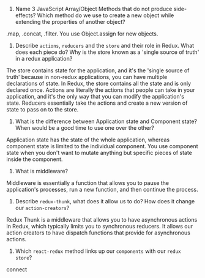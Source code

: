1.  Name 3 JavaScript Array/Object Methods that do not produce side-effects? Which method do we use to create a new object while extending the properties of another object?

  .map, .concat, .filter. You use Object.assign for new objects.

1.  Describe `actions`, `reducers` and the `store` and their role in Redux. What does each piece do? Why is the store known as a 'single source of truth' in a redux application?

  The store contains state for the application, and it's the 'single source of truth' because in non-redux applications, you can have multiple declarations of state. In Redux, the store contains all the state and is only declared once. Actions are literally the actions that people can take in your application, and it's the only way that you can modify the application's state. Reducers essentially take the actions and create a new version of state to pass on to the store.

1.  What is the difference between Application state and Component state? When would be a good time to use one over the other?

  Application state has the state of the whole application, whereas component state is limited to the individual component. You use component state when you don't want to mutate anything but specific pieces of state inside the component.

1.  What is middleware?

  Middleware is essentially a function that allows you to pause the application's processes, run a new function, and then continue the process.

1.  Describe `redux-thunk`, what does it allow us to do? How does it change our `action-creators`?

  Redux Thunk is a middleware that allows you to have asynchronous actions in Redux, which typically limits you to synchronous reducers. It allows our action creators to have dispatch functions that provide for asynchronous actions.

1.  Which `react-redux` method links up our `components` with our `redux store`?

  connect
